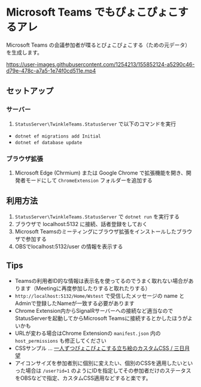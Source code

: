 # Microsoft Teams でもぴょこぴょこするアレ

Microsoft Teams の会議参加者が喋るとぴょこぴょこする（ための元データ）を生成します。

https://user-images.githubusercontent.com/1254213/155852124-a5290c46-d79e-478c-a7a5-1e74f0cd511e.mp4

## セットアップ

### サーバー

1. `StatusServer\TwinkleTeams.StatusServer` で以下のコマンドを実行
  - `dotnet ef migrations add Initial`
  - `dotnet ef database update`
 
### ブラウザ拡張

1. Microsoft Edge (Chrmium) または Google Chrome で拡張機能を開き、開発者モードにして `ChromeExtension` フォルダーを追加する

## 利用方法

1. `StatusServer\TwinkleTeams.StatusServer` で `dotnet run` を実行する
2. ブラウザで localhost:5132 に接続、話者登録をしておく
3. Microsoft Teamsのミーティングにブラウザ拡張をインストールしたブラウザで参加する
4. OBSでlocalhost:5132/user の情報を表示する

## Tips

- Teamsの利用者ID的な情報は表示名を使ってるのでうまく取れない場合があります（Meetingに再度参加したりすると取れたりする）
- `http://localhost:5132/Home/Wstest` で受信したメッセージの name とAdminで登録したNameが一致する必要があります
- Chrome Extension内からSignalRサーバーへの接続など適当なのでStatusServerを起動してからMicrosoft Teamsに接続するとかしたほうがよいかも
- URLが変わる場合はChrome Extensionの `manifest.json` 内の `host_permissions` も修正してください
- CSSサンプル … [一人ずつぴょこぴょこする立ち絵のカスタムCSS / 三日月望](https://n-mikaduki-fb.fanbox.cc/posts/902468)
- アイコンサイズを参加者別に個別に変えたい、個別のCSSを適用したいといった場合は `/user?id=1` のようにIDを指定してその参加者だけのステータスをOBSなどで指定、カスタムCSS適用などすると楽です。

